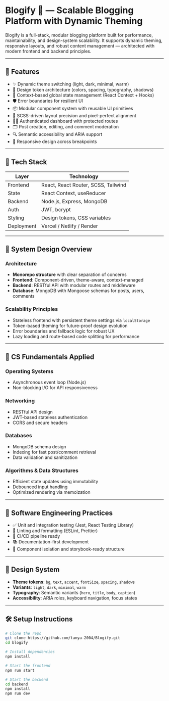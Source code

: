 # Blogify 📝 — Scalable Blogging Platform with Dynamic Theming

Blogify is a full-stack, modular blogging platform built for performance, maintainability, and design-system scalability. It supports dynamic theming, responsive layouts, and robust content management — architected with modern frontend and backend principles.

---

## 🚀 Features

- ✨ Dynamic theme switching (light, dark, minimal, warm)
- 🎨 Design token architecture (colors, spacing, typography, shadows)
- 🧠 Context-based global state management (React Context + Hooks)
- 🛡️ Error boundaries for resilient UI
- 📦 Modular component system with reusable UI primitives
- 🧵 SCSS-driven layout precision and pixel-perfect alignment
- 🧑‍💻 Authenticated dashboard with protected routes
- 🗂️ Post creation, editing, and comment moderation
- 🔍 Semantic accessibility and ARIA support
- 🧭 Responsive design across breakpoints

---

## 🧱 Tech Stack

| Layer         | Technology                         |
|--------------|-------------------------------------|
| Frontend     | React, React Router, SCSS, Tailwind |
| State        | React Context, useReducer           |
| Backend      | Node.js, Express, MongoDB           |
| Auth         | JWT, bcrypt                         |
| Styling      | Design tokens, CSS variables        |
| Deployment   | Vercel / Netlify / Render           |

---

## 🧩 System Design Overview

### Architecture

- **Monorepo structure** with clear separation of concerns
- **Frontend**: Component-driven, theme-aware, context-managed
- **Backend**: RESTful API with modular routes and middleware
- **Database**: MongoDB with Mongoose schemas for posts, users, comments

### Scalability Principles

- Stateless frontend with persistent theme settings via `localStorage`
- Token-based theming for future-proof design evolution
- Error boundaries and fallback logic for robust UX
- Lazy loading and route-based code splitting for performance

---

## 🧠 CS Fundamentals Applied

### Operating Systems

- Asynchronous event loop (Node.js)
- Non-blocking I/O for API responsiveness

### Networking

- RESTful API design
- JWT-based stateless authentication
- CORS and secure headers

### Databases

- MongoDB schema design
- Indexing for fast post/comment retrieval
- Data validation and sanitization

### Algorithms & Data Structures

- Efficient state updates using immutability
- Debounced input handling
- Optimized rendering via memoization

---

## 🧪 Software Engineering Practices

- ✅ Unit and integration testing (Jest, React Testing Library)
- 📐 Linting and formatting (ESLint, Prettier)
- 🔄 CI/CD pipeline ready
- 📚 Documentation-first development
- 🧩 Component isolation and storybook-ready structure

---

## 🎨 Design System

- **Theme tokens**: `bg`, `text`, `accent`, `fontSize`, `spacing`, `shadows`
- **Variants**: `light`, `dark`, `minimal`, `warm`
- **Typography**: Semantic variants (`hero`, `title`, `body`, `caption`)
- **Accessibility**: ARIA roles, keyboard navigation, focus states

---

## 🛠️ Setup Instructions

```bash
# Clone the repo
git clone https://github.com/tanya-2004/Blogify.git
cd blogify

# Install dependencies
npm install

# Start the frontend
npm run start

# Start the backend 
cd backend
npm install
npm run dev